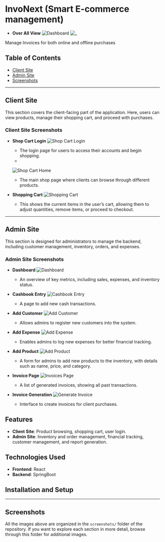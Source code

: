 
# InvoNext (Smart E-commerce management)

- **Over All View**
  ![Dashboard](screenshots/Landingpage.png)
  ![_](screenshots/overall_look.png)

Manage Invoices for both online and offline purchases
## Table of Contents
- [Client Site](#client-site)
- [Admin Site](#admin-site)
- [Screenshots](#screenshots)

---

## Client Site

This section covers the client-facing part of the application. Here, users can view products, manage their shopping cart, and proceed with purchases.

### Client Site Screenshots

- **Shop Cart Login**
  ![Shop Cart Login](screenshots/shopcartlogin.png)
  - The login page for users to access their accounts and begin shopping.
  - 
 
  ![Shop Cart Home](screenshots/shopcarthome2.png)
  - The main shop page where clients can browse through different products.

- **Shopping Cart**
  ![Shopping Cart](screenshots/shopcart_cart.png)
  - This shows the current items in the user’s cart, allowing them to adjust quantities, remove items, or proceed to checkout.

---

## Admin Site

This section is designed for administrators to manage the backend, including customer management, inventory, orders, and expenses.

### Admin Site Screenshots



- **Dashboard**
  ![Dashboard](screenshots/dashboard.png)
  - An overview of key metrics, including sales, expenses, and inventory status.
 
- **Cashbook Entry**
  ![Cashbook Entry](screenshots/cashbook.png)
  - A page to add new cash transactions.
 
- **Add Customer**
  ![Add Customer](screenshots/customers.png)
  - Allows admins to register new customers into the system.
 
- **Add Expense**
  ![Add Expense](screenshots/expense.png)
  - Enables admins to log new expenses for better financial tracking.


- **Add Product**
  ![Add Product](screenshots/products.png)
  - A form for admins to add new products to the inventory, with details such as name, price, and category.


- **Invoice Page**
  ![Invoices Page](screenshots/invoicesPage.png)
  - A list of generated invoices, showing all past transactions.

- **Invoice Generation**
  ![Generate Invoice](screenshots/invoiceGenerate.png)
  - Interface to create invoices for client purchases.



## Features

- **Client Site**: Product browsing, shopping cart, user login.
- **Admin Site**: Inventory and order management, financial tracking, customer management, and report generation.

## Technologies Used

- **Frontend**: React
- **Backend**: SpringBoot

## Installation and Setup

---

## Screenshots

All the images above are organized in the `screenshots/` folder of the repository. If you want to explore each section in more detail, browse through this folder for additional images.

